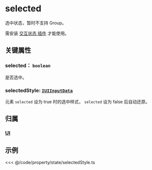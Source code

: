 <script setup>
import Case from '/component/Case.vue'
</script>

# selected

选中状态，暂时不支持 Group。

需安装 [交互状态 插件](/plugin/in/state/index.md) 才能使用。

## 关键属性

### selected： `boolean`

是否选中。

### selectedStyle: [`IUIInputData`](/api/interfaces/IUIInputData.md)

元素 `selected` 设为 true 时的选中样式， `selected` 设为 false 后自动还原。

## 归属

### [UI](/reference/display/UI.md#交互状态)

## 示例

<<< @/code/property/state/selectedStyle.ts

